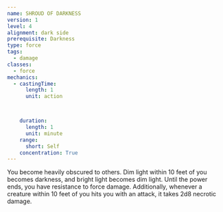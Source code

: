 ```yaml
---
name: SHROUD OF DARKNESS
version: 1
level: 4
alignment: dark side
prerequisite: Darkness
type: force
tags:
  - damage
classes:
  - force
mechanics:
  - castingTime:
      length: 1
      unit: action



    duration:
      length: 1
      unit: minute
    range:
      short: Self
    concentration: True
---
```

You become heavily obscured to others. Dim light
within 10 feet of you becomes darkness, and bright
light becomes dim light.
Until the power ends, you have resistance to force
damage. Additionally, whenever a creature within 10
feet of you hits you with an attack, it takes 2d8 necrotic
damage.

    